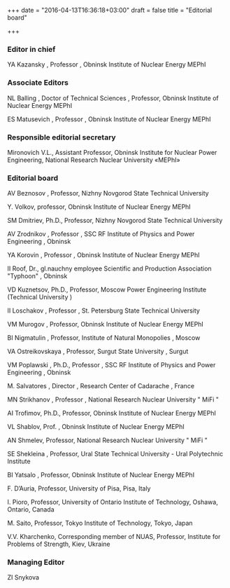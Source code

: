 +++
date = "2016-04-13T16:36:18+03:00"
draft = false
title = "Editorial board"

+++

### Editor in chief

YA Kazansky , Professor , Obninsk Institute of Nuclear Energy MEPhI

### Associate Editors

NL Balling , Doctor of Technical Sciences , Professor, Obninsk Institute of Nuclear Energy MEPhI

ES Matusevich , Professor , Obninsk Institute of Nuclear Energy MEPhI

### Responsible editorial secretary

Mironovich V.L., Assistant Professor, Obninsk Institute for Nuclear Power Engineering, National Research Nuclear University «MEPhI»

### Editorial board

AV Beznosov , Professor, Nizhny Novgorod State Technical University

Y. Volkov, professor, Obninsk Institute of Nuclear Energy MEPhI

SM Dmitriev, Ph.D., Professor, Nizhny Novgorod State Technical University

AV Zrodnikov , Professor , SSC RF Institute of Physics and Power Engineering , Obninsk

YA Korovin , Professor , Obninsk Institute of Nuclear Energy MEPhI

II Roof, Dr., gl.nauchny employee Scientific and Production Association "Typhoon" , Obninsk

VD Kuznetsov, Ph.D., Professor, Moscow Power Engineering Institute (Technical University )

II Loschakov , Professor , St. Petersburg State Technical University

VM Murogov , Professor, Obninsk Institute of Nuclear Energy MEPhI

BI Nigmatulin , Professor, Institute of Natural Monopolies , Moscow

VA Ostreikovskaya , Professor, Surgut State University , Surgut

VM Poplawski , Ph.D., Professor , SSC RF Institute of Physics and Power Engineering , Obninsk

M. Salvatores , Director , Research Center of Cadarache , France

MN Strikhanov , Professor , National Research Nuclear University " MiFi "

AI Trofimov, Ph.D., Professor, Obninsk Institute of Nuclear Energy MEPhI

VL Shablov, Prof. , Obninsk Institute of Nuclear Energy MEPhI

AN Shmelev, Professor, National Research Nuclear University " MiFi "

SE Shekleina , Professor, Ural State Technical University - Ural Polytechnic Institute

BI Yatsalo , Professor, Obninsk Institute of Nuclear Energy MEPhI

F. D’Auria, Professor, University of Pisa, Pisa, Italy

I. Pioro, Professor, University of Ontario Institute of Technology, Oshawa, Ontario, Canada

M. Saito, Professor, Tokyo Institute of Technology, Tokyo, Japan

V.V. Kharchenko, Corresponding member of NUAS, Professor, Institute for Problems of Strength, Kiev, Ukraine

### Managing Editor

ZI Snykova